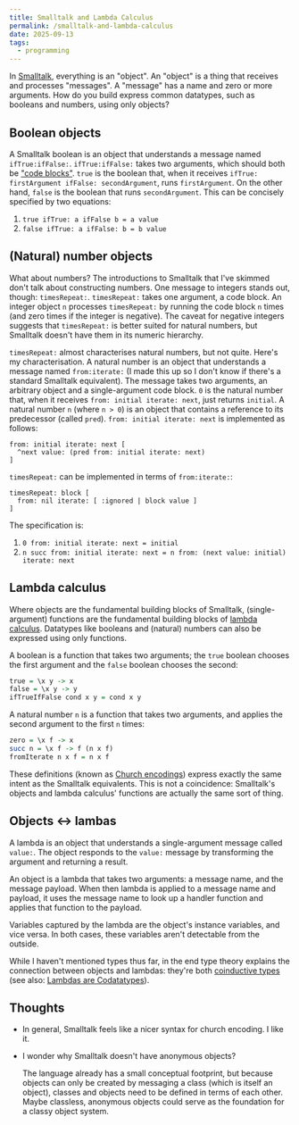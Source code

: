 ```yaml
---
title: Smalltalk and Lambda Calculus
permalink: /smalltalk-and-lambda-calculus
date: 2025-09-13
tags:
  - programming
---
```


<div id="toc"><!-- generated --></div>

In [Smalltalk](https://en.wikipedia.org/wiki/Smalltalk), everything is an "object".
An "object" is a thing that receives and processes "messages".
A "message" has a name and zero or more arguments.
How do you build express common datatypes, such as booleans and numbers, using only objects?

## Boolean objects

A Smalltalk boolean is an object that understands a message named `ifTrue:ifFalse:`.
`ifTrue:ifFalse:` takes two arguments, which should both be ["code blocks"](https://en.wikipedia.org/wiki/Smalltalk#Code_blocks).
`true` is the boolean that, when it receives `ifTrue: firstArgument ifFalse: secondArgument`, runs `firstArgument`.
On the other hand, `false` is the boolean that runs `secondArgument`.
This can be concisely specified by two equations:

1. `true ifTrue: a ifFalse b = a value`
2. `false ifTrue: a ifFalse: b = b value`

## (Natural) number objects

What about numbers?
The introductions to Smalltalk that I've skimmed don't talk about constructing numbers.
One message to integers stands out, though: `timesRepeat:`.
`timesRepeat:` takes one argument, a code block.
An integer object `n` processes `timesRepeat:` by running the code block `n` times (and zero times if the integer is negative).
The caveat for negative integers suggests that `timesRepeat:` is better suited for natural numbers, but Smalltalk doesn't have them in its numeric hierarchy.

`timesRepeat:` almost characterises natural numbers, but not quite.
Here's my characterisation.
A natural number is an object that understands a message named `from:iterate:` (I made this up so I don't know if there's a standard Smalltalk equivalent).
The message takes two arguments, an arbitrary object and a single-argument code block.
`0` is the natural number that, when it receives `from: initial iterate: next`, just returns `initial`.
A natural number `n` (where `n > 0`) is an object that contains a reference to its predecessor (called `pred`).
`from: initial iterate: next` is implemented as follows:

```smalltalk
from: initial iterate: next [
  ^next value: (pred from: initial iterate: next)
]
```

`timesRepeat:` can be implemented in terms of `from:iterate:`:

```smalltalk
timesRepeat: block [
  from: nil iterate: [ :ignored | block value ]
]
```

The specification is:

1. `0 from: initial iterate: next = initial`
2. `n succ from: initial iterate: next = n from: (next value: initial) iterate: next`

## Lambda calculus

Where objects are the fundamental building blocks of Smalltalk, (single-argument) functions are the fundamental building blocks of [lambda calculus](https://en.wikipedia.org/wiki/Lambda_calculus).
Datatypes like booleans and (natural) numbers can also be expressed using only functions.

A boolean is a function that takes two arguments; the `true` boolean chooses the first argument and the `false` boolean chooses the second:

```haskell
true = \x y -> x
false = \x y -> y
ifTrueIfFalse cond x y = cond x y
```

A natural number `n` is a function that takes two arguments, and applies the second argument to the first `n` times:

```haskell
zero = \x f -> x
succ n = \x f -> f (n x f)
fromIterate n x f = n x f
```

These definitions (known as [Church encodings](https://en.wikipedia.org/wiki/Church_encoding)) express exactly the same intent as the Smalltalk equivalents.
This is not a coincidence: Smalltalk's objects and lambda calculus' functions are actually the same sort of thing.

## Objects ↔ lambas

A lambda is an object that understands a single-argument message called `value:`.
The object responds to the `value:` message by transforming the argument and returning a result.

An object is a lambda that takes two arguments: a message name, and the message payload.
When then lambda is applied to a message name and payload, it uses the message name to look up a handler function and applies that function to the payload.

Variables captured by the lambda are the object's instance variables, and vice versa.
In both cases, these variables aren't detectable from the outside. 

While I haven't mentioned types thus far, in the end type theory explains the connection between objects and lambdas:
they're both [coinductive types](https://en.wikipedia.org/wiki/Coinduction) (see also: [Lambdas are Codatatypes](https://blog.ielliott.io/lambdas-are-codatatypes)).

## Thoughts

* In general, Smalltalk feels like a nicer syntax for church encoding. I like it.

* I wonder why Smalltalk doesn't have anonymous objects?

  The language already has a small conceptual footprint, but because objects can only be created by messaging a class (which is itself an object),
  classes and objects need to be defined in terms of each other.
  Maybe classless, anonymous objects could serve as the foundation for a classy object system.

